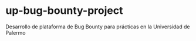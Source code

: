 # up-bug-bounty-project
Desarrollo de plataforma de Bug Bounty para prácticas en la Universidad de Palermo
